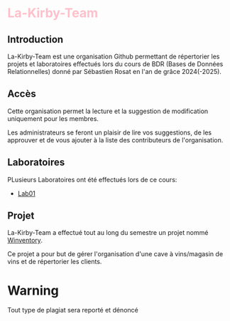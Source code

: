 # <font color='pink'>La-Kirby-Team </font>
## Introduction
La-Kirby-Team est une organisation Github permettant de répertorier les projets et laboratoires effectués lors du cours de BDR (Bases de Données Relationnelles) donné par Sébastien Rosat en l'an de grâce 2024(-2025).

## Accès
Cette organisation permet la lecture et la suggestion de modification uniquement pour les membres. 

Les administrateurs se feront un plaisir de lire vos suggestions, de les approuver et de vous ajouter à la liste des contributeurs de l'organisation.

## Laboratoires
PLusieurs Laboratoires ont été effectués lors de ce cours:
- [Lab01](https://github.com/La-Kirby-Team/Lab01)

## Projet
La-Kirby-Team a effectué tout au long du semestre un projet nommé [Winventory](https://github.com/La-Kirby-Team/BDR-Project). 

Ce projet a pour but de gérer l'organisation d'une cave à vins/magasin de vins et de répertorier les clients.



# Warning
Tout type de plagiat sera reporté et dénoncé

